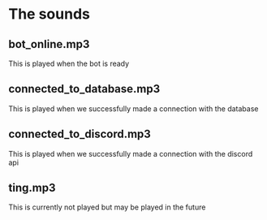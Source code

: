 # The sounds

## bot_online.mp3

This is played when the bot is ready

## connected_to_database.mp3

This is played when we successfully made a connection with the database

## connected_to_discord.mp3

This is played when we successfully made a connection with the discord api

## ting.mp3

This is currently not played but may be played in the future
